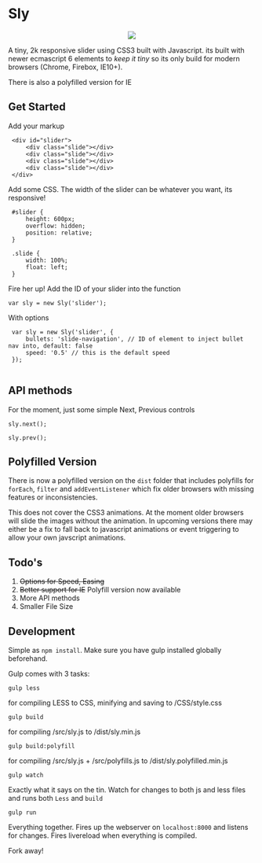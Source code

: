 # Sly

<div style="text-align:center"><img src="http://i.imgur.com/stYq2aH.gif" /></div>

A tiny, 2k responsive slider using CSS3 built with Javascript. its built with newer ecmascript 6 elements to _keep it tiny_ so its only build for modern browsers (Chrome, Firebox, IE10+).

There is also a polyfilled version for IE


## Get Started

Add your markup

```
 <div id="slider">
     <div class="slide"></div>
     <div class="slide"></div>
     <div class="slide"></div>
     <div class="slide"></div>
 </div>

```

Add some CSS. The width of the slider can be whatever you want, its responsive!


```
 #slider {
     height: 600px;
     overflow: hidden;
     position: relative;
 }

 .slide {
     width: 100%;
     float: left;
 }
```


Fire her up! Add the ID of your slider into the function


```
var sly = new Sly('slider');
```

With options

```
 var sly = new Sly('slider', {
     bullets: 'slide-navigation', // ID of element to inject bullet nav into, default: false
     speed: '0.5' // this is the default speed
 });
 
```

## API methods

For the moment, just some simple Next, Previous controls

```
sly.next();
```

```
sly.prev();
```


## Polyfilled Version

There is now a polyfilled version on the `dist` folder that includes polyfills for `forEach`, `filter` and `addEventListener` which fix older browsers with missing features or inconsistencies.

This does not cover the CSS3 animations. At the moment older browsers will slide the images without the animation. In upcoming versions there may either be a fix to fall back to javascript animations or event triggering to allow your own javscript animations.


## Todo's

1. ~~Options for Speed, Easing~~
2. ~~Better support for IE~~ Polyfill version now available
3. More API methods
4. Smaller File Size

## Development

Simple as ``npm install``. Make sure you have gulp installed globally beforehand.

Gulp comes with 3 tasks:

```
gulp less
```
for compiling LESS to CSS, minifying and saving to /CSS/style.css

```
gulp build
```
for compiling /src/sly.js to /dist/sly.min.js

```
gulp build:polyfill
```
for compiling /src/sly.js + /src/polyfills.js to /dist/sly.polyfilled.min.js

```
gulp watch
```
Exactly what it says on the tin. Watch for changes to both js and less files and runs both ``Less`` and ``build``

```
gulp run
```
Everything together. Fires up the webserver on ``localhost:8000`` and listens for changes. Fires livereload when everything is compiled.

Fork away!

